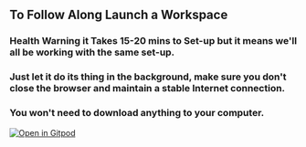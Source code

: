 ## To Follow Along Launch a Workspace

### Health Warning it Takes 15-20 mins to Set-up but it means we'll all be working with the same set-up. 
### Just let it do its thing in the background, make sure you don't close the browser and maintain a stable Internet connection.
### You won't need to download anything to your computer.

[![Open in Gitpod](https://gitpod.io/button/open-in-gitpod.svg)](https://gitpod.io/#github.com/omiridoue/20240830_PaNs)
